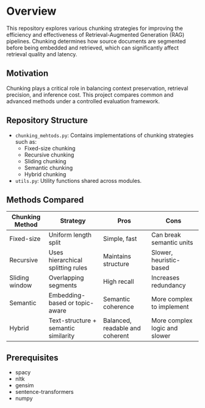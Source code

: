 # Overview
This repository explores various chunking strategies for improving the efficiency and effectiveness of Retrieval-Augmented Generation (RAG) pipelines. Chunking determines how source documents are segmented before being embedded and retrieved, which can significantly affect retrieval quality and latency.

## Motivation

Chunking plays a critical role in balancing context preservation, retrieval precision, and inference cost. This project compares common and advanced methods under a controlled evaluation framework.

## Repository Structure

- `chunking_mehtods.py`: Contains implementations of chunking strategies such as:
  - Fixed-size chunking
  - Recursive chunking
  - Sliding chunking
  - Semantic chunking
  - Hybrid chunking
- `utils.py`: Utility functions shared across modules.

## Methods Compared

| Chunking Method      | Strategy                             | Pros                            | Cons                             |
|----------------------|--------------------------------------|----------------------------------|----------------------------------|
| Fixed-size           | Uniform length split                 | Simple, fast                    | Can break semantic units         |
| Recursive            | Uses hierarchical splitting rules    | Maintains structure             | Slower, heuristic-based          |
| Sliding window       | Overlapping segments                 | High recall                     | Increases redundancy             |
| Semantic             | Embedding-based or topic-aware       | Semantic coherence              | More complex to implement        |
| Hybrid             | Text-structure + semantic similarity       | Balanced, readable and coherent | More complex logic and slower    |


## Prerequisites
- spacy
- nltk
- gensim
- sentence-transformers
- numpy
